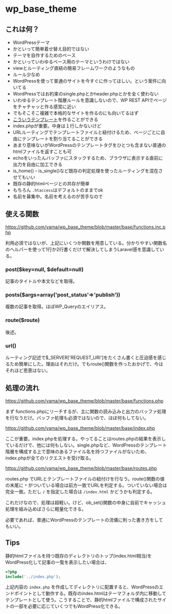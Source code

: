 # wp_base_theme

## これは何？

* WordPressテーマ
* かといって簡単着せ替え目的ではない
* テーマを自作するためのベース
* かといっていわゆるベース用のテーマというわけではない
* viewとルーティング直結の簡易フレームワークのようなもの
* ルール少なめ
* WordPressを使って普通のサイトを今すぐに作ってほしい。という案件に向いてる
* WordPressではお約束のsingle.phpとかheader.phpとかを全く使わない
* いわゆるテンプレート階層ルールを意識しないので、WP REST APIでページをチャチャッと作る感覚に近い
* でもそこそこ複雑で本格的なサイトを作るのにも向いてるはず
* [こういうテンプレート](base/tpl/sample/detail.html)を作ることができる
* index.phpが重要。中身は１行しかないけど
* URLルーティングでテンプレートファイルと紐付けるため、ページごとに自由にテンプレートを割り当てることができる
* あまり意味ないがWordPressのテンプレートタグをひとつも含まない普通のhtmlファイルを返すことも可
* echoをいったんバッファにスタックするため、ブラウザに表示する直前に出力を自由に加工できる
* is_home()・is_single()など既存の判定処理を使ったルーティングを混在させてもいい
* 既存の静的htmlページとの共存が簡単
* もちろん `.htaccess`はデフォルトのままでok
* 名前を募集中。名前を考えるのが苦手なので

## 使える関数

https://github.com/yama/wp_base_theme/blob/master/base/functions.inc.php

利用必須ではないが、上記にいくつか関数を用意している。分かりやすい関数名のヘルパーを使って1行か2行書くだけで解決してしまうLaravel感を意識している。

### post($key=null, $default=null)

記事のタイトルや本文などを取得。

### posts($args=array('post_status'=>'publish'))

複数の記事を取得。ほぼWP_Queryのエイリアス。

### route($route)

後述。

### url()

ルーティング記述で$_SERVER\['REQUEST_URI'\]をたくさん書くと圧迫感を感じるため簡単にした。理由はそれだけ。でもroute()関数を作ったおかげで、今はそれほど恩恵はない。

## 処理の流れ

https://github.com/yama/wp_base_theme/blob/master/base/functions.php

まず functions.phpにリーチするが、主に関数の読み込みと出力のバッファ処理を行なうだけ。バッファ処理も必須ではないので、ほぼ何もしてない。

https://github.com/yama/wp_base_theme/blob/master/base/index.php

ここが重要。index.phpを処理する。やってることはroutes.phpの結果を表示しているだけで、他には何もしない。single.phpなど、WordPressのテンプレート階層を構成する上で意味のあるファイル名を持つファイルがないため、index.phpが全てのリクエストを受け取る。

https://github.com/yama/wp_base_theme/blob/master/base/routes.php

routes.php でURLとテンプレートファイルの紐付けを行なう。route()関数の値の末尾に `*` がついている場合は前方一致でURLを判定する。ついていない場合は完全一致。ただし `/` を指定した場合は `/index.html` かどうかも判定する。

これだけなので、処理は超軽い。けど、ob_set()関数の中身に自前でキャッシュ処理を組み込めばさらに軽量化できる。

必要であれば、普通にWordPressのテンプレートの流儀に則った書き方をしてもいい。

## Tips

静的htmlファイルを持つ既存のディレクトリのトップ(index.html相当)をWordPress化して記事の一覧を表示したい場合は、

```php
<?php
include('../index.php');
```

上記内容の `index.php` を作成してディレクトリに配置すると、WordPressのエンドポイントとして動作する。既存のindex.htmlはテーマフォルダ内に移動してテンプレートとして使う。こうすることで、静的htmlファイルで構成されたサイトの一部を必要に応じていくつでもWordPress化できる。
